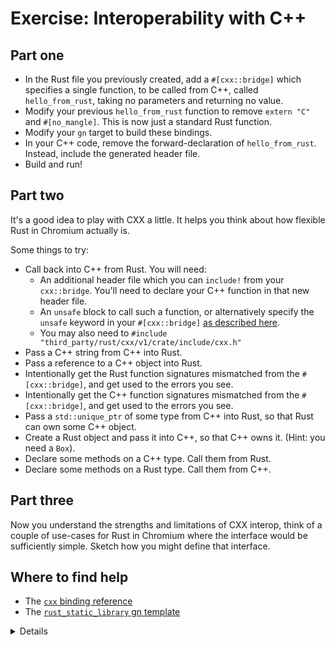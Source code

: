 # Exercise: Interoperability with C++

## Part one

- In the Rust file you previously created, add a `#[cxx::bridge]` which
  specifies a single function, to be called from C++, called `hello_from_rust`,
  taking no parameters and returning no value.
- Modify your previous `hello_from_rust` function to remove `extern "C"` and
  `#[no_mangle]`. This is now just a standard Rust function.
- Modify your `gn` target to build these bindings.
- In your C++ code, remove the forward-declaration of `hello_from_rust`.
  Instead, include the generated header file.
- Build and run!

## Part two

It's a good idea to play with CXX a little. It helps you think about how
flexible Rust in Chromium actually is.

Some things to try:

- Call back into C++ from Rust. You will need:
  - An additional header file which you can `include!` from your `cxx::bridge`.
    You'll need to declare your C++ function in that new header file.
  - An `unsafe` block to call such a function, or alternatively specify the
    `unsafe` keyword in your `#[cxx::bridge]` [as described here][0].
  - You may also need to
    `#include "third_party/rust/cxx/v1/crate/include/cxx.h"`
- Pass a C++ string from C++ into Rust.
- Pass a reference to a C++ object into Rust.
- Intentionally get the Rust function signatures mismatched from the
  `#[cxx::bridge]`, and get used to the errors you see.
- Intentionally get the C++ function signatures mismatched from the
  `#[cxx::bridge]`, and get used to the errors you see.
- Pass a `std::unique_ptr` of some type from C++ into Rust, so that Rust can own
  some C++ object.
- Create a Rust object and pass it into C++, so that C++ owns it. (Hint: you
  need a `Box`).
- Declare some methods on a C++ type. Call them from Rust.
- Declare some methods on a Rust type. Call them from C++.

## Part three

Now you understand the strengths and limitations of CXX interop, think of a
couple of use-cases for Rust in Chromium where the interface would be
sufficiently simple. Sketch how you might define that interface.

## Where to find help

- The [`cxx` binding reference][1]
- The [`rust_static_library` gn template][2]

<details>
As students explore Part Two, they're bound to have lots of questions about how
to achieve these things, and also how CXX works behind the scenes.

Some of the questions you may encounter:

- I'm seeing a problem initializing a variable of type X with type Y, where X
  and Y are both function types. This is because your C++ function doesn't quite
  match the declaration in your `cxx::bridge`.
- I seem to be able to freely convert C++ references into Rust references.
  Doesn't that risk UB? For CXX's _opaque_ types, no, because they are
  zero-sized. For CXX trivial types yes, it's _possible_ to cause UB, although
  CXX's design makes it quite difficult to craft such an example.

</details>

[0]: https://cxx.rs/extern-c++.html#functions-and-member-functions
[1]: https://cxx.rs/bindings.html
[2]: https://source.chromium.org/chromium/chromium/src/+/main:build/rust/rust_static_library.gni;l=16
